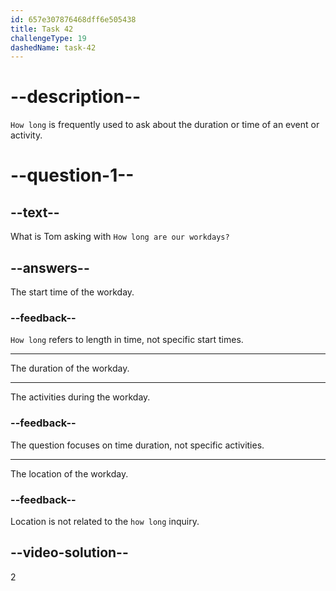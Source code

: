 ```yaml
---
id: 657e307876468dff6e505438
title: Task 42
challengeType: 19
dashedName: task-42
---
```


# --description--

`How long` is frequently used to ask about the duration or time of an event or activity. 

# --question-1--

## --text--

What is Tom asking with `How long are our workdays?`

## --answers--

The start time of the workday.

### --feedback--

`How long` refers to length in time, not specific start times.

---

The duration of the workday.

---

The activities during the workday.

### --feedback--

The question focuses on time duration, not specific activities.

---

The location of the workday.

### --feedback--

Location is not related to the `how long` inquiry.

## --video-solution--

2
